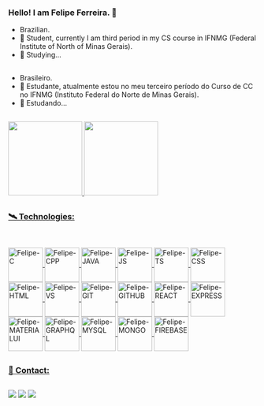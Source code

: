 ### Hello! I am Felipe Ferreira. 👋

- Brazilian.
- 🔭 Student, currently I am third period in my CS course in IFNMG (Federal Institute of North of Minas Gerais).
- 🌱 Studying...

##

- Brasileiro.
- 🔭 Estudante, atualmente estou no meu terceiro período do Curso de CC no IFNMG (Instituto Federal do Norte de Minas Gerais).
- 🌱 Estudando...
  
##

<div align="0">
  <a href="https://github.com/Felkng">
  <img height="150em" src="https://github-readme-stats.vercel.app/api?username=Felkng&show_icons=true&rank_icon=percentile&theme=dark"/>
  <img height="150em" src="https://github-readme-stats.vercel.app/api/top-langs/?username=Felkng&layout=compact&theme=dark"/>       
</div>
    
##
    
### 🛰 Technologies:
    
## 
    
  <div style="display: inline_block"><br>
  <img align="center" alt="Felipe-C" height="70" width="70" img src="https://cdn.jsdelivr.net/gh/devicons/devicon/icons/c/c-original.svg" />
  <img align="center" alt="Felipe-CPP" height="70" width="70" img src="https://cdn.jsdelivr.net/gh/devicons/devicon/icons/cplusplus/cplusplus-original.svg" />
  <img align="center" alt="Felipe-JAVA" height="70" width="70" img src="https://cdn.jsdelivr.net/gh/devicons/devicon/icons/java/java-original-wordmark.svg" />
  <img align="center" alt="Felipe-JS" height="70" width="70" img src="https://cdn.jsdelivr.net/gh/devicons/devicon/icons/javascript/javascript-original.svg" />
  <img align="center" alt="Felipe-TS" height="70" width="70" img src="https://cdn.jsdelivr.net/gh/devicons/devicon/icons/typescript/typescript-original.svg" />
  <img align="center" alt="Felipe-CSS" height="70" width="70" img src="https://cdn.jsdelivr.net/gh/devicons/devicon/icons/css3/css3-original.svg" />
  <img align="center" alt="Felipe-HTML" height="70" width="70" img src="https://cdn.jsdelivr.net/gh/devicons/devicon/icons/html5/html5-original.svg" />
  <img align="center" alt="Felipe-VS" height="70" width="70" img src="https://cdn.jsdelivr.net/gh/devicons/devicon/icons/vscode/vscode-original.svg" />
  <img align="center" alt="Felipe-GIT" height="70" width="70" img src="https://cdn.jsdelivr.net/gh/devicons/devicon/icons/git/git-original.svg" />
  <img align="center" alt="Felipe-GITHUB" height="70" width="70" img src="https://cdn.jsdelivr.net/gh/devicons/devicon/icons/github/github-original.svg" />
  <img align="center" alt="Felipe-REACT" height="70" width="70" img src="https://cdn.jsdelivr.net/gh/devicons/devicon/icons/react/react-original.svg" />
  <img align="center" alt="Felipe-EXPRESS" height="70" width="70" img src="https://cdn.jsdelivr.net/gh/devicons/devicon/icons/express/express-original-wordmark.svg" />
  <img align="center" alt="Felipe-MATERIALUI" height="70" width="70" img src="https://cdn.jsdelivr.net/gh/devicons/devicon/icons/materialui/materialui-original.svg" />
  <img align="center" alt="Felipe-GRAPHQL" height="70" width="70" img src="https://cdn.jsdelivr.net/gh/devicons/devicon/icons/graphql/graphql-plain.svg" />
  <img align="center" alt="Felipe-MYSQL" height="70" width="70" img src="https://cdn.jsdelivr.net/gh/devicons/devicon/icons/mysql/mysql-original-wordmark.svg" />
  <img align="center" alt="Felipe-MONGO" height="70" width="70" img src="https://cdn.jsdelivr.net/gh/devicons/devicon/icons/mongodb/mongodb-plain-wordmark.svg" />
  <img align="center" alt="Felipe-FIREBASE" height="70" width="70" img src="https://cdn.jsdelivr.net/gh/devicons/devicon/icons/firebase/firebase-plain.svg" />
</div>

##

### 📲 Contact:

##

  <div>
  <a href="https://www.instagram.com/felirrei_sou/" target="_blank"><img src="https://img.shields.io/badge/-Instagram-%23E4405F?style=for-the-badge&logo=instagram&logoColor=white" target="_blank"></a> 
  <a href = "mailto:felkng374@gmail.com"><img src="https://img.shields.io/badge/-Gmail-%23333?style=for-the-badge&logo=gmail&logoColor=white" target="_blank"></a>
  <a href="https://www.linkedin.com/in/felipe-ferreira-536083224/" target="_blank"><img src="https://img.shields.io/badge/-LinkedIn-%230077B5?style=for-the-badge&logo=linkedin&logoColor=white" target="_blank"></a>
  </div>
